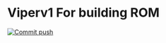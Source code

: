 # Viperv1 For building ROM 
[![Commit push](https://github.com/ij-israfil/Viperv1/actions/workflows/push.yml/badge.svg)](https://github.com/ij-israfil/Viperv1/actions/workflows/push.yml)
